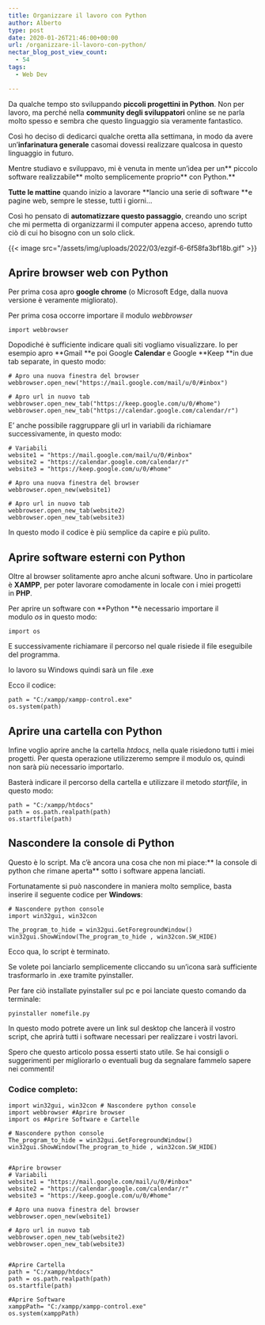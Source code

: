 ```yaml
---
title: Organizzare il lavoro con Python
author: Alberto
type: post
date: 2020-01-26T21:46:00+00:00
url: /organizzare-il-lavoro-con-python/
nectar_blog_post_view_count:
  - 54
tags:
  - Web Dev

---
```

Da qualche tempo sto sviluppando **piccoli progettini in Python**. Non per lavoro, ma perché nella **community degli sviluppatori** online se ne parla molto spesso e sembra che questo linguaggio sia veramente fantastico.

Così ho deciso di dedicarci qualche oretta alla settimana, in modo da avere un’**infarinatura generale** casomai dovessi realizzare qualcosa in questo linguaggio in futuro.

Mentre studiavo e sviluppavo, mi è venuta in mente un’idea per un** piccolo software realizzabile** molto semplicemente proprio** con Python.**

**Tutte le mattine** quando inizio a lavorare **lancio una serie di software **e pagine web, sempre le stesse, tutti i giorni…

Così ho pensato di **automatizzare questo passaggio**, creando uno script che mi permetta di organizzarmi il computer appena acceso, aprendo tutto ciò di cui ho bisogno con un solo click.

{{< image src="/assets/img/uploads/2022/03/ezgif-6-6f58fa3bf18b.gif" >}}



## Aprire browser web con Python

Per prima cosa apro **google chrome** (o Microsoft Edge, dalla nuova versione è veramente migliorato).

Per prima cosa occorre importare il modulo _webbrowser_

<pre class="wp-block-code"><code>import webbrowser</code></pre>

Dopodiché è sufficiente indicare quali siti vogliamo visualizzare. Io per esempio apro **Gmail **e poi Google **Calendar** e Google **Keep **in due tab separate, in questo modo:

<pre class="wp-block-code"><code># Apro una nuova finestra del browser
webbrowser.open_new("https://mail.google.com/mail/u/0/#inbox")

# Apro url in nuovo tab
webbrowser.open_new_tab("https://keep.google.com/u/0/#home")
webbrowser.open_new_tab("https://calendar.google.com/calendar/r")</code></pre>

E’ anche possibile raggruppare gli url in variabili da richiamare successivamente, in questo modo:

<pre class="wp-block-code"><code># Variabili
website1 = "https://mail.google.com/mail/u/0/#inbox"
website2 = "https://calendar.google.com/calendar/r"
website3 = "https://keep.google.com/u/0/#home"

# Apro una nuova finestra del browser
webbrowser.open_new(website1)

# Apro url in nuovo tab
webbrowser.open_new_tab(website2)
webbrowser.open_new_tab(website3)
</code></pre>

In questo modo il codice è più semplice da capire e più pulito.

## Aprire software esterni con Python

Oltre al browser solitamente apro anche alcuni software. Uno in particolare è **XAMPP**, per poter lavorare comodamente in locale con i miei progetti in **PHP**.

Per aprire un software con **Python **è necessario importare il modulo _os_ in questo modo:

<pre class="wp-block-code"><code>import os</code></pre>

E successivamente richiamare il percorso nel quale risiede il file eseguibile del programma.

Io lavoro su Windows quindi sarà un file .exe

Ecco il codice:

<pre class="wp-block-code"><code>path = "C:/xampp/xampp-control.exe"
os.system(path)</code></pre>

## Aprire una cartella con Python

Infine voglio aprire anche la cartella _htdocs_, nella quale risiedono tutti i miei progetti. Per questa operazione utilizzeremo sempre il modulo os, quindi non sarà più necessario importarlo.

Basterà indicare il percorso della cartella e utilizzare il metodo _startfile_, in questo modo:

<pre class="wp-block-code"><code>path = "C:/xampp/htdocs"
path = os.path.realpath(path)
os.startfile(path)</code></pre>

## Nascondere la console di Python

Questo è lo script. Ma c’è ancora una cosa che non mi piace:** la console di python che rimane aperta** sotto i software appena lanciati.

Fortunatamente si può nascondere in maniera molto semplice, basta inserire il seguente codice per **Windows**:

<pre class="wp-block-code"><code># Nascondere python console
import win32gui, win32con

The_program_to_hide = win32gui.GetForegroundWindow()
win32gui.ShowWindow(The_program_to_hide , win32con.SW_HIDE)</code></pre>

Ecco qua, lo script è terminato.

Se volete poi lanciarlo semplicemente cliccando su un’icona sarà sufficiente trasformarlo in .exe tramite pyinstaller.

Per fare ciò installate pyinstaller sul pc e poi lanciate questo comando da terminale:

<pre class="wp-block-code"><code>pyinstaller nomefile.py</code></pre>

In questo modo potrete avere un link sul desktop che lancerà il vostro script, che aprirà tutti i software necessari per realizzare i vostri lavori.

Spero che questo articolo possa esserti stato utile. Se hai consigli o suggerimenti per migliorarlo o eventuali bug da segnalare fammelo sapere nei commenti!

### Codice completo:

<pre class="wp-block-code"><code>import win32gui, win32con # Nascondere python console
import webbrowser #Aprire browser
import os #Aprire Software e Cartelle

# Nascondere python console
The_program_to_hide = win32gui.GetForegroundWindow()
win32gui.ShowWindow(The_program_to_hide , win32con.SW_HIDE)


#Aprire browser
# Variabili
website1 = "https://mail.google.com/mail/u/0/#inbox"
website2 = "https://calendar.google.com/calendar/r"
website3 = "https://keep.google.com/u/0/#home"

# Apro una nuova finestra del browser
webbrowser.open_new(website1)

# Apro url in nuovo tab
webbrowser.open_new_tab(website2)
webbrowser.open_new_tab(website3)


#Aprire Cartella
path = "C:/xampp/htdocs"
path = os.path.realpath(path)
os.startfile(path)

#Aprire Software
xamppPath= "C:/xampp/xampp-control.exe"
os.system(xamppPath)

</code></pre>